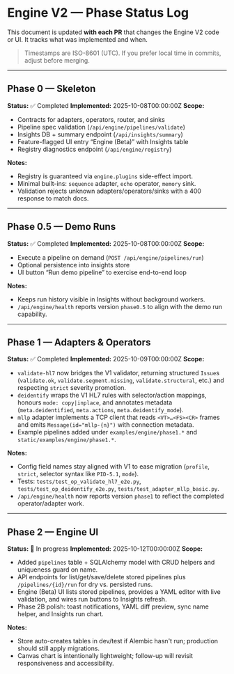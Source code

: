 # Engine V2 — Phase Status Log

This document is updated **with each PR** that changes the Engine V2 code or UI. It tracks what was implemented and when.

> Timestamps are ISO-8601 (UTC). If you prefer local time in commits, adjust before merging.

---

## Phase 0 — Skeleton

**Status:** ✅ Completed
**Implemented:** 2025-10-08T00:00:00Z
**Scope:**
- Contracts for adapters, operators, router, and sinks
- Pipeline spec validation (`/api/engine/pipelines/validate`)
- Insights DB + summary endpoint (`/api/insights/summary`)
- Feature-flagged UI entry “Engine (Beta)” with Insights table
- Registry diagnostics endpoint (`/api/engine/registry`)

**Notes:**
- Registry is guaranteed via `engine.plugins` side-effect import.
- Minimal built-ins: `sequence` adapter, `echo` operator, `memory` sink.
- Validation rejects unknown adapters/operators/sinks with a 400 response to match docs.

---

## Phase 0.5 — Demo Runs

**Status:** ✅ Completed
**Implemented:** 2025-10-08T00:00:00Z
**Scope:**
- Execute a pipeline on demand (`POST /api/engine/pipelines/run`)
- Optional persistence into insights store
- UI button “Run demo pipeline” to exercise end-to-end loop

**Notes:**
- Keeps run history visible in Insights without background workers.
- `/api/engine/health` reports version `phase0.5` to align with the demo run capability.

---

## Phase 1 — Adapters & Operators

**Status:** ✅ Completed
**Implemented:** 2025-10-09T00:00:00Z
**Scope:**
- `validate-hl7` now bridges the V1 validator, returning structured `Issue`s (`validate.ok`, `validate.segment.missing`, `validate.structural`, etc.) and respecting `strict` severity promotion.
- `deidentify` wraps the V1 HL7 rules with selector/action mappings, honours `mode: copy|inplace`, and annotates metadata (`meta.deidentified`, `meta.actions`, `meta.deidentify_mode`).
- `mllp` adapter implements a TCP client that reads `<VT>…<FS><CR>` frames and emits `Message(id="mllp-{n}")` with connection metadata.
- Example pipelines added under `examples/engine/phase1.*` and `static/examples/engine/phase1.*`.

**Notes:**
- Config field names stay aligned with V1 to ease migration (`profile`, `strict`, selector syntax like `PID-5.1`, `mode`).
- Tests: `tests/test_op_validate_hl7_e2e.py`, `tests/test_op_deidentify_e2e.py`, `tests/test_adapter_mllp_basic.py`.
- `/api/engine/health` now reports version `phase1` to reflect the completed operator/adapter work.

---

## Phase 2 — Engine UI

**Status:** 🚧 In progress
**Implemented:** 2025-10-12T00:00:00Z
**Scope:**
- Added `pipelines` table + SQLAlchemy model with CRUD helpers and uniqueness guard on name.
- API endpoints for list/get/save/delete stored pipelines plus `/pipelines/{id}/run` for dry vs. persisted runs.
- Engine (Beta) UI lists stored pipelines, provides a YAML editor with live validation, and wires run buttons to Insights refresh.
- Phase 2B polish: toast notifications, YAML diff preview, sync name helper, and Insights run chart.

**Notes:**
- Store auto-creates tables in dev/test if Alembic hasn't run; production should still apply migrations.
- Canvas chart is intentionally lightweight; follow-up will revisit responsiveness and accessibility.
